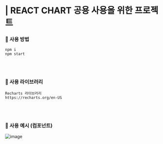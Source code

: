 
# | REACT CHART 공용 사용을 위한 프로젝트 

### 📌 사용 방법
```
npm i 
npm start 
```

<br/>
<br/>

### 📌 사용 라이브러리
```
Recharts 라이브러리 
https://recharts.org/en-US
```

<br/>
<br/>

### 📌 사용 예시 (컴포넌트)
![image](https://user-images.githubusercontent.com/46067837/188843418-ce69f09e-0161-4f84-8171-24d0b1c0f9ac.png)
